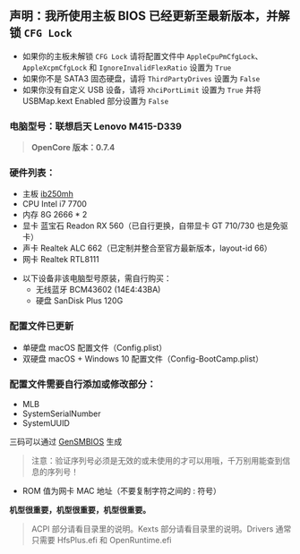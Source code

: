 ## 声明：我所使用主板 BIOS 已经更新至最新版本，并解锁 `CFG Lock`

* 如果你的主板未解锁 `CFG Lock` 请将配置文件中 `AppleCpuPmCfgLock`、`AppleXcpmCfgLock` 和 `IgnoreInvalidFlexRatio` 设置为 `True`
* 如果你不是 SATA3 固态硬盘，请将 `ThirdPartyDrives` 设置为 `False`
* 如果你没有自定义 USB 设备，请将 `XhciPortLimit` 设置为 `True` 并将 USBMap.kext Enabled 部分设置为 `False`

### 电脑型号：联想启天 Lenovo M415-D339

> **OpenCore 版本：0.7.4**

### 硬件列表：

* 主板 [ib250mh](https://www.baidu.com/s?ie=utf-8&f=8&rsv_bp=1&rsv_idx=1&tn=baidu&wd=ib250mh%E4%B8%BB%E6%9D%BF&fenlei=256&rsv_pq=c93518ed0000074d&rsv_t=9de5tGB5cxBe0Lqtgj9grCvfTMTGMF4cRHg%2F7QkovWpOKDaL3UaMzMvYqsM&rqlang=cn&rsv_enter=1&rsv_dl=ib&rsv_sug3=5&rsv_sug1=5&rsv_sug7=100&sug=ib250mh%25E4%25B8%25BB%25E6%259D%25BF&rsv_n=1)
* CPU Intel i7 7700
* 内存 8G 2666 * 2
* 显卡 蓝宝石 Readon RX 560（已自行更换，自带显卡 GT 710/730 也是免驱卡）
* 声卡 Realtek ALC 662（已定制并整合至官方最新版本，layout-id 66）
* 网卡 Realtek RTL8111

+ 以下设备非该电脑型号原装，需自行购买：
  + 无线蓝牙 BCM43602 (14E4:43BA) 
  + 硬盘 SanDisk Plus 120G

### 配置文件已更新

* 单硬盘 macOS 配置文件（Config.plist）
* 双硬盘 macOS + Windows 10 配置文件（Config-BootCamp.plist）

### 配置文件需要自行添加或修改部分：

* MLB
* SystemSerialNumber
* SystemUUID

三码可以通过 [GenSMBIOS](https://github.com/corpnewt/GenSMBIOS) 生成
> 注意：验证序列号必须是无效的或未使用的才可以用哦，千万别用能查到信息的序列号！

* ROM 值为网卡 MAC 地址（不要复制字符之间的 : 符号）

**机型很重要，机型很重要，机型很重要。**

> ACPI 部分请看目录里的说明。Kexts 部分请看目录里的说明。Drivers 通常只需要 HfsPlus.efi 和 OpenRuntime.efi
